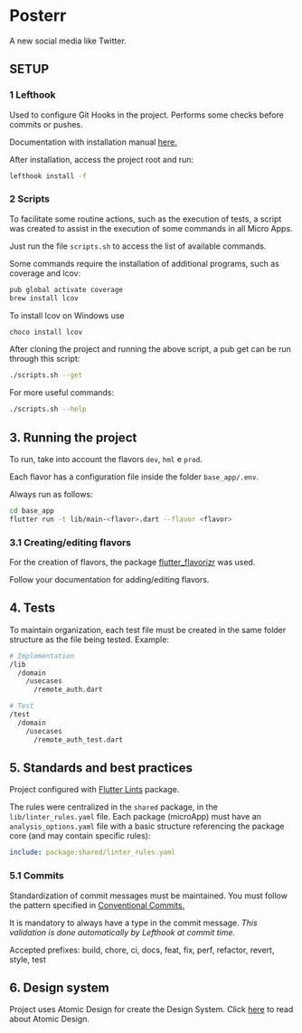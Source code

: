 # Posterr

A new social media like Twitter.

## SETUP


### 1 Lefthook

Used to configure Git Hooks in the project. Performs some checks before commits or pushes.

Documentation with installation manual [here.](https://github.com/evilmartians/lefthook/blob/master/docs/full_guide.md)

After installation, access the project root and run:

```bash
lefthook install -f
```

### 2 Scripts

To facilitate some routine actions, such as the execution of tests, a script was created to assist in the execution of some commands in all Micro Apps.

Just run the file `scripts.sh` to access the list of available commands.

Some commands require the installation of additional programs, such as coverage and lcov:

```bash
pub global activate coverage
brew install lcov
```

To install lcov on Windows use

```bash
choco install lcov
```

After cloning the project and running the above script, a pub get can be run through this script:

```bash
./scripts.sh --get
```

For more useful commands:
```bash
./scripts.sh --help
```

## **3. Running the project**

To run, take into account the flavors `dev`, `hml` e `prod`.  

Each flavor has a configuration file inside the folder `base_app/.env`.  

Always run as follows:  

```bash
cd base_app
flutter run -t lib/main-<flavor>.dart --flavor <flavor> 
```

### 3.1 Creating/editing flavors

For the creation of flavors, the package [flutter_flavorizr](https://github.com/AngeloAvv/flutter_flavorizr) was used.

Follow your documentation for adding/editing flavors.


## **4. Tests**

To maintain organization, each test file must be created in the same folder structure as the file being tested. Example:

```bash
# Implementation
/lib
  /domain
    /usecases
      /remote_auth.dart

# Test
/test
  /domain
    /usecases
      /remote_auth_test.dart
```

## **5. Standards and best practices**

Project configured with [Flutter Lints](https://pub.dev/packages/flutter_lints) package.

The rules were centralized in the `shared` package, in the `lib/linter_rules.yaml` file.
Each package (microApp) must have an `analysis_options.yaml` file with a basic structure referencing the package core (and may contain specific rules):

```yaml
include: package:shared/linter_rules.yaml
```

### 5.1 Commits

Standardization of commit messages must be maintained. You must follow the pattern specified in [Conventional Commits.](https://www.conventionalcommits.org/pt-br/v1.0.0/)

It is mandatory to always have a type in the commit message.
*This validation is done automatically by Lefthook at commit time.*

Accepted prefixes: build, chore, ci, docs, feat, fix, perf, refactor, revert, style, test

## **6. Design system**

Project uses Atomic Design for create the Design System. Click [here](https://bradfrost.com/blog/post/atomic-web-design/) to read about Atomic Design.